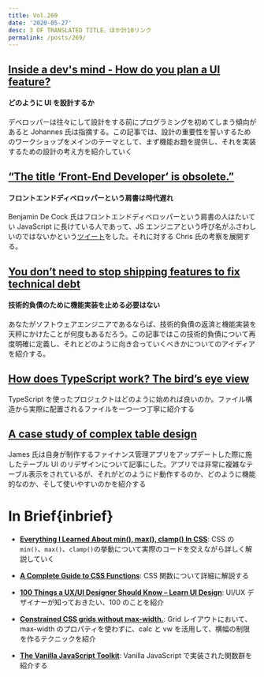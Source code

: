 ```yaml
---
title: Vol.269
date: '2020-05-27'
desc: 3 OF TRANSLATED TITLE、ほか計10リンク
permalink: /posts/269/
---
```


## [Inside a dev's mind - How do you plan a UI feature?](https://jkettmann.com/how-do-you-plan-a-ui-feature/)

#### どのように UI を設計するか

デベロッパーは往々にして設計をする前にプログラミングを初めてしまう傾向があると Johannes 氏は指摘する。この記事では、設計の重要性を誓いするためのワークショップをメインのテーマとして、まず機能お題を提供し、それを実装するための設計の考え方を紹介していく

## [“The title ‘Front-End Developer’ is obsolete.”](https://css-tricks.com/the-title-front-end-developer-is-obsolete/)

#### フロントエンドディベロッパーという肩書は時代遅れ

Benjamin De Cock 氏はフロントエンドディベロッパーという肩書の人はたいてい JavaScript に長けている人であって、JS エンジニアという呼び名がふさわしいのではないかという[ツイート](https://twitter.com/bdc/status/1249597086007345157)をした。それに対する Chris 氏の考察を展開する。

## [You don’t need to stop shipping features to fix technical debt](https://medium.com/@ryan0x44/technical-debt-f5158cc9ca07)

#### 技術的負債のために機能実装を止める必要はない

あなたがソフトウェアエンジニアであるならば、技術的負債の返済と機能実装を天秤にかけたことが何度もあるだろう。この記事ではこの技術的負債について再度明確に定義し、それとどのように向き合っていくべきかについてのアイディアを紹介する。

## [How does TypeScript work? The bird’s eye view](https://2ality.com/2020/04/typescript-workflows.html)

TypeScript を使ったプロジェクトはどのように始めれば良いのか。ファイル構造から実際に配置されるファイルを一つ一つ丁寧に紹介する

## [A case study of complex table design](https://jlongster.com/case-study-complex-table-design)

James 氏は自身が制作するファイナンス管理アプリをアップデートした際に施したテーブル UI のリデザインについて記事にした。アプリでは非常に複雑なテーブル表示をされているが、それがどのようにド動作するのか、どのように機能的なのか、そして使いやすいのかを紹介する

# In Brief{inbrief}

- **[Everything I Learned About min(), max(), clamp() In CSS](https://ishadeed.com/article/css-min-max-clamp/)**: CSS の`min()`、`max()`、`clamp()`の挙動について実際のコードを交えながら詳しく解説していく

- **[A Complete Guide to CSS Functions](https://css-tricks.com/complete-guide-to-css-functions/)**: CSS 関数について詳細に解説する

- **[100 Things a UX/UI Designer Should Know – Learn UI Design](https://learnui.design/blog/100-things-ux-ui-designer-know.html)**: UI/UX デザイナーが知っておきたい、100 のことを紹介

- **[Constrained CSS grids without max-width.](https://ethanmarcotte.com/wrote/css-grid-without-max-width/)**: Grid レイアウトにおいて、max-width のプロパティを使わずに、calc と vw を活用して、横幅の制限を作るテクニックを紹介

- **[The Vanilla JavaScript Toolkit](https://vanillajstoolkit.com/)**: Vanilla JavaScript で実装された関数群を紹介する
